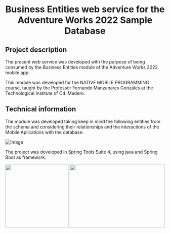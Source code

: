 <h1 align="center"> Business Entities web service for the Adventure Works 2022 Sample Database </h1>

<h2>Project description</h2>
<p>The present web service was developed with the purpose of being consumed by the Business Entities module of the Adventure Works 2022 mobile app.

This module was developed for the NATIVE MOBILE PROGRAMMING course, taught by the Professor Fernando Manzanares Gonzáles at the Technological Institute of Cd. Madero.</p>

<h2>Technical information</h2>

<p>The module was developed taking keep in mind the following entities from the schema and considering their relationships and the interactions of the Mobile Aplications with the database:</p>

![image](https://github.com/ReneOrta/BusinessEntities-app/assets/87352628/c3ec47ed-33d5-4bf8-8c1f-54da57b83241)

<p>The project was developed in Spring Tools Suite 4, using java and Spring Boot as framework.</p>
  
<div align="center">
<img src="https://encrypted-tbn0.gstatic.com/images?q=tbn:ANd9GcRqyq-9lQQNZE9gQKIw_Vgl3_tBEmypLFSGiZQFCxO97g&s" width="200" height="200" /> <img src="https://miro.medium.com/v2/resize:fit:1358/1*yIEa02vx20jdlcWWJM-L4Q.jpeg" width="300" height="200" />

</div>

